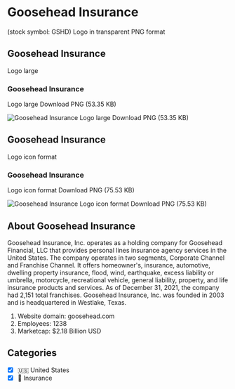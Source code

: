 # Goosehead Insurance
 (stock symbol: GSHD) Logo in transparent PNG format

## Goosehead Insurance
 Logo large

### Goosehead Insurance
 Logo large Download PNG (53.35 KB)

![Goosehead Insurance
 Logo large Download PNG (53.35 KB)](/img/orig/GSHD_BIG-58f2090b.png)

## Goosehead Insurance
 Logo icon format

### Goosehead Insurance
 Logo icon format Download PNG (75.53 KB)

![Goosehead Insurance
 Logo icon format Download PNG (75.53 KB)](/img/orig/GSHD-ffc9600e.png)

## About Goosehead Insurance


Goosehead Insurance, Inc. operates as a holding company for Goosehead Financial, LLC that provides personal lines insurance agency services in the United States. The company operates in two segments, Corporate Channel and Franchise Channel. It offers homeowner's, insurance, automotive, dwelling property insurance, flood, wind, earthquake, excess liability or umbrella, motorcycle, recreational vehicle, general liability, property, and life insurance products and services. As of December 31, 2021, the company had 2,151 total franchises. Goosehead Insurance, Inc. was founded in 2003 and is headquartered in Westlake, Texas.

1. Website domain: goosehead.com
2. Employees: 1238
3. Marketcap: $2.18 Billion USD


## Categories
- [x] 🇺🇸 United States
- [x] 🏦 Insurance
